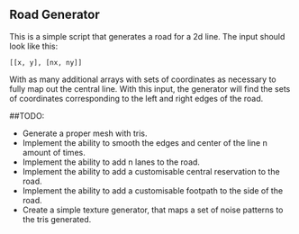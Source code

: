 ## Road Generator
This is a simple script that generates a road for a 2d line.
The input should look like this:

```[[x, y], [nx, ny]]```

With as many additional arrays with sets of coordinates as necessary to fully map out the central line.
With this input, the generator will find the sets of coordinates corresponding to the left and right edges of the road.

##TODO:
- Generate a proper mesh with tris.
- Implement the ability to smooth the edges and center of the line n amount of times.
- Implement the ability to add n lanes to the road.
- Implement the ability to add a customisable central reservation to the road.
- Implement the ability to add a customisable footpath to the side of the road.
- Create a simple texture generator, that maps a set of noise patterns to the tris generated.
